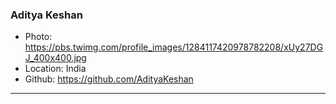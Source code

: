 ### Aditya Keshan
- Photo: https://pbs.twimg.com/profile_images/1284117420978782208/xUy27DGJ_400x400.jpg
- Location: India
- Github: https://github.com/AdityaKeshan
***
